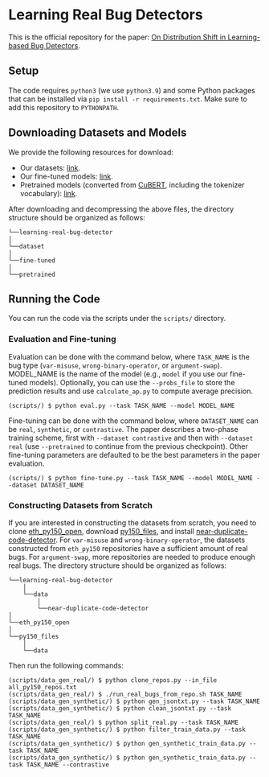 # Learning Real Bug Detectors
This is the official repository for the paper: [On Distribution Shift in Learning-based Bug Detectors](https://arxiv.org/abs/2204.10049).

## Setup
The code requires `python3` (we use `python3.9`) and some Python packages that can be installed via `pip install -r requirements.txt`. Make sure to add this repository to `PYTHONPATH`.

## Downloading Datasets and Models
We provide the following resources for download:
- Our datasets: [link](https://drive.google.com/file/d/18-fqMH1Un2a9_NO5OZc0Jr3hEmghS6t3/view?usp=sharing).
- Our fine-tuned models: [link](https://drive.google.com/file/d/1ghky0A4Or5E-pyGIOgN_9D7mG_-OctbM/view?usp=sharing).
- Pretrained models (converted from [CuBERT](https://github.com/google-research/google-research/tree/master/cubert), including the tokenizer vocabulary): [link](https://drive.google.com/file/d/1QMUtzX7Kp7w5okIblgrPEFBdypohsJZH/view?usp=sharing).

After downloading and decompressing the above files, the directory structure should be organized as follows:
```
└──learning-real-bug-detector
│
└──dataset
│   
└──fine-tuned
│   
└──pretrained
```

## Running the Code
You can run the code via the scripts under the `scripts/` directory.

### Evaluation and Fine-tuning
Evaluation can be done with the command below, where `TASK_NAME` is the bug type (`var-misuse`, `wrong-binary-operator`, or `argument-swap`). MODEL_NAME is the name of the model (e.g., `model` if you use our fine-tuned models). Optionally, you can use the `--probs_file` to store the prediction results and use `calculate_ap.py` to compute average precision.
```
(scripts/) $ python eval.py --task TASK_NAME --model MODEL_NAME
```

Fine-tuning can be done with the command below, where `DATASET_NAME` can be `real`, `synthetic`, or `contrastive`. The paper describes a two-phase training scheme, first with `--dataset contrastive` and then with `--dataset real` (use `--pretrained` to continue from the previous checkpoint). Other fine-tuning parameters are defaulted to be the best parameters in the paper evaluation.
```
(scripts/) $ python fine-tune.py --task TASK_NAME --model MODEL_NAME --dataset DATASET_NAME
```

### Constructing Datasets from Scratch
If you are interested in constructing the datasets from scratch, you need to clone [eth_py150_open](https://github.com/google-research-datasets/eth_py150_open), download [py150_files](http://files.srl.inf.ethz.ch/data/py150_files.tar.gz), and install [near-duplicate-code-detector](https://github.com/microsoft/near-duplicate-code-detector). For `var-misuse` and `wrong-binary-operator`, the datasets constructed from `eth_py150` repositories have a sufficient amount of real bugs. For `argument-swap`, more repositories are needed to produce enough real bugs. The directory structure should be organized as follows:
```
└──learning-real-bug-detector
    │
    └──data
        │
        └──near-duplicate-code-detector
│
└──eth_py150_open
│   
└──py150_files
    │
    └──data
```

Then run the following commands:
```
(scripts/data_gen_real/) $ python clone_repos.py --in_file all_py150_repos.txt
(scripts/data_gen_real/) $ ./run_real_bugs_from_repo.sh TASK_NAME
(scripts/data_gen_synthetic/) $ python gen_jsontxt.py --task TASK_NAME
(scripts/data_gen_synthetic/) $ python clean_jsontxt.py --task TASK_NAME
(scripts/data_gen_real/) $ python split_real.py --task TASK_NAME
(scripts/data_gen_synthetic/) $ python filter_train_data.py --task TASK_NAME
(scripts/data_gen_synthetic/) $ python gen_synthetic_train_data.py --task TASK_NAME
(scripts/data_gen_synthetic/) $ python gen_synthetic_train_data.py --task TASK_NAME --contrastive
```